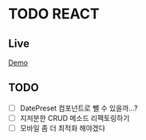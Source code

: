 # TODO REACT

## Live
[Demo](http://static.doondoony.com/todo-apps/todo-react/index.html)

## TODO
- [ ] DatePreset 컴포넌트로 뺄 수 있을까...?
- [ ] 지저분한 CRUD 메소드 리팩토링하기
- [ ] 모바일 좀 더 최적화 해야겠다
